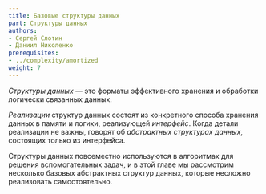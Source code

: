 ```yaml
---
title: Базовые структуры данных
part: Структуры данных
authors:
- Сергей Слотин
- Даниил Николенко
prerequisites:
- ../complexity/amortized
weight: 7
---
```


*Структуры данных* — это форматы эффективного хранения и обработки логически связанных данных.

*Реализации* структур данных состоят из конкретного способа хранения данных в памяти и логики, реализующей *интерфейс*. Когда детали реализации не важны, говорят об *абстрактных структурах данных*, состоящих только из интерфейса.

Структуры данных повсеместно используются в алгоритмах для решения вспомогательных задач, и в этой главе мы рассмотрим несколько базовых абстрактных структур данных, которые несложно реализовать самостоятельно.

